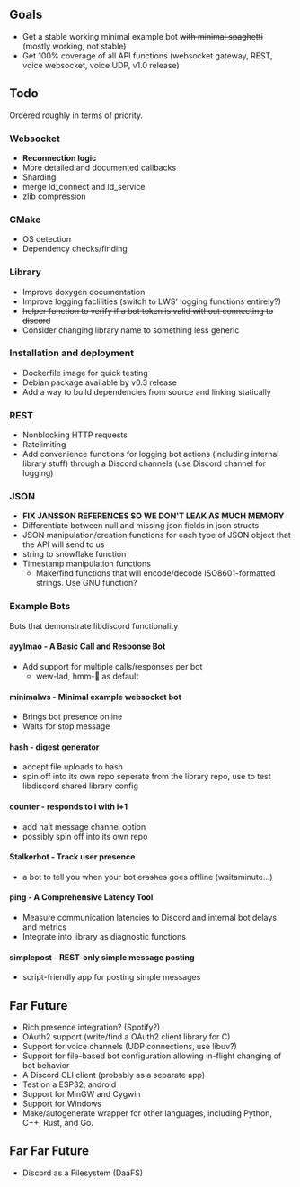 ## Goals
* Get a stable working minimal example bot ~~with minimal spaghetti~~ (mostly working, not stable)
* Get 100% coverage of all API functions (websocket gateway, REST, voice websocket, voice UDP, v1.0 release)

## Todo
Ordered roughly in terms of priority.

### Websocket
* **Reconnection logic**
* More detailed and documented callbacks
* Sharding
* merge ld_connect and ld_service
* zlib compression

### CMake
* OS detection
* Dependency checks/finding

### Library
* Improve doxygen documentation
* Improve logging faclilities (switch to LWS' logging functions entirely?)
* ~~helper function to verify if a bot token is valid without connecting to discord~~
* Consider changing library name to something less generic

### Installation and deployment 
* Dockerfile image for quick testing
* Debian package available by v0.3 release
* Add a way to build dependencies from source and linking statically

### REST
* Nonblocking HTTP requests
* Ratelimiting
* Add convenience functions for logging bot actions (including internal library stuff) through a Discord channels (use Discord channel for logging)

### JSON
* **FIX JANSSON REFERENCES SO WE DON'T LEAK AS MUCH MEMORY**
* Differentiate between null and missing json fields in json structs
* JSON manipulation/creation functions for each type of JSON object that the API will send to us
* string to snowflake function
* Timestamp manipulation functions
    * Make/find functions that will encode/decode ISO8601-formatted strings. Use GNU function?
    
### Example Bots
Bots that demonstrate libdiscord functionality

#### ayylmao - A Basic Call and Response Bot
* Add support for multiple calls/responses per bot
  * wew-lad, hmm-🤔 as default 
  
#### minimalws - Minimal example websocket bot
* Brings bot presence online
* Waits for stop message

#### hash - digest generator
* accept file uploads to hash
* spin off into its own repo seperate from the library repo, use to test libdiscord shared library config

#### counter - responds to i with i+1
* add halt message channel option
* possibly spin off into its own repo

#### Stalkerbot - Track user presence
* a bot to tell you when your bot ~~crashes~~ goes offline  (waitaminute...)

#### ping - A Comprehensive Latency Tool
* Measure communication latencies to Discord and internal bot delays and metrics
* Integrate into library as diagnostic functions

#### simplepost - REST-only simple message posting
* script-friendly app for posting simple messages


## Far Future
* Rich presence integration? (Spotify?)
* OAuth2 support (write/find a OAuth2 client library for C)
* Support for voice channels (UDP connections, use libuv?)
* Support for file-based bot configuration allowing in-flight changing of bot behavior
* A Discord CLI client (probably as a separate app)
* Test on a ESP32, android
* Support for MinGW and Cygwin
* Support for Windows
* Make/autogenerate wrapper for other languages, including Python, C++, Rust, and Go.

## Far Far Future
* Discord as a Filesystem (DaaFS)